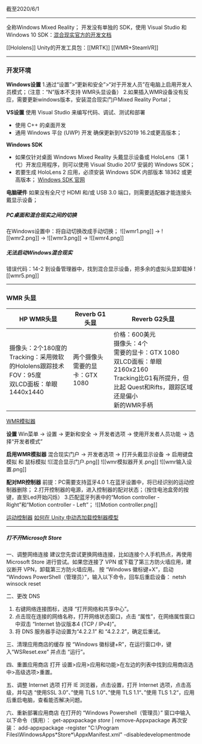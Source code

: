 截至2020/6/1
***
全称Windows Mixed Reality；
开发没有单独的 SDK，使用 Visual Studio 和 Windows 10 SDK：[混合现实官方的开发文档](https://docs.microsoft.com/zh-cn/windows/mixed-reality/development)

[[Hololens]]
Unity的开发工具包：[[MRTK]] 
[[WMR+SteamVR]]
***
### 开发环境

**Windows设置**
1.通过“设置”>“更新和安全”>“对于开发人员”在电脑上启用开发人员模式；（注意：“N”版本不支持 WMR头显设备）
2.如果插入WMR设备没有反应，需要更新windows版本，安装混合现实门户Mixed Reality Portal；

**VS设置**
使用 Visual Studio 来编写代码、调试、测试和部署
- 使用 C++ 的桌面开发
- 通用 Windows 平台 (UWP) 开发
确保更新到VS2019 16.2或更高版本；

**Windows SDK**
- 如果仅针对桌面 Windows Mixed Reality 头戴显示设备或 HoloLens（第 1 代）开发应用程序，则可以使用 Visual Studio 2017 安装的 Windows SDK；
- 若要生成 HoloLens 2 应用，必须安装 Windows SDK 内部版本 18362 或更高版本； [ Windows SDK 官网](https://developer.microsoft.com/en-us/windows/downloads/windows-10-sdk/)

**电脑硬件**
如果没有全尺寸 HDMI 和/或 USB 3.0 端口，则需要适配器才能连接头戴显示设备；
##### PC桌面和混合现实之间的切换
在Windows设置中：将自动切换改成手动切换；
![[wmr1.png]] -> ![[wmr2.png]] -> ![[wmr3.png]] -> ![[wmr4.png]]
##### 无法启动Windows混合现实 
错误代码：14-2
到设备管理器中，找到混合显示设备，把多余的虚拟头显卸载掉
![[wmr5.png]]

***
### WMR 头显

HP WMR头显| Reverb G1头显 | Reverb G2头显
--|-- |--
摄像头：2个180度的<br> Tracking：采用微软的Hololens跟踪技术<br>FOV：95度<br>双LCD面板：单眼1440x1440|两个摄像头<br>需要的显卡：GTX 1080 | 价格：600美元<br>摄像头：4个<br>需要的显卡：GTX 1080<br>双LCD面板：单眼2160x2160<br>Tracking比G1有所提升，但比起 Quest和Rifts，跟踪区域还是偏小<br>新的WMR手柄

[WMR模拟器](https://docs.microsoft.com/zh-cn/windows/mixed-reality/using-the-windows-mixed-reality-simulator)

**设置**
Win菜单 -> 设置 -> 更新和安全 -> 开发者选项 -> 使用开发者人员功能 -> 选择“开发者模式”

**启用WMR模拟器**
混合现实门户 -> 开发者选项 -> 打开头戴显示设备 -> 启用键盘模拟 和 鼠标模拟
![[混合显示门户.png]] ![[wmr模拟器开关.png]] ![[wmr输入设置.png]]

**配对MR控制器**
前提：PC需要支持蓝牙4.0
1.在蓝牙设置中，将已经识别的运动控制器删除；
2.打开控制器的电源，进入控制器的配对状态；（按住电池盒旁的按键，直至Led开始闪烁）
3.匹配蓝牙列表中的“Motion controller - Right”和“Motion controller - Left”；
![[Motion controller.png]]

[运动控制器](https://docs.microsoft.com/zh-cn/windows/mixed-reality/motion-controllers#setup)
[如何在 Unity 中动态加载控制器模型](https://docs.microsoft.com/zh-cn/windows/mixed-reality/gestures-and-motion-controllers-in-unity#rendering-the-motion-controller-model-in-unity)

***

##### 打不开Microsoft Store
一、调整网络连接
建议您先尝试更换网络连接，比如连接个人手机热点，再使用 Microsoft Store 进行尝试。如果您连接了 VPN 或下载了第三方防火墙应用，建议断开 VPN，卸载第三方防火墙应用。
按 “Windows 徽标键+X”，启动 “Windows PowerShell（管理员）”，输入以下命令，回车后重启设备：
netsh winsock reset

二、更改 DNS
1. 右键网络连接图标，选择 “打开网络和共享中心”。
2. 点击现在连接的网络名称，打开网络状态窗口，点击 “属性”，在网络属性窗口中双击 “Internet 协议版本4 (TCP / IPv4)”。
3. 将 DNS 服务器手动设置为“4.2.2.1” 和 “4.2.2.2”，确定后重试。

三、清理应用商店的缓存
按 “Windows 徽标键+R”，在运行窗口中，键入“WSReset.exe” 并点击 “运行”。

四、重置应用商店
打开 设置>应用>应用和功能>在左边的列表中找到应用商店选中>高级选项>重置。
  
五、调整 Internet 选项
打开 IE 浏览器，点击设置，打开 Internet 选项，点击高级，并勾选 “使用SSL 3.0”、”使用 TLS 1.0“、”使用 TLS 1.1“、”使用 TLS 1.2“，应用后重启电脑，查看能否解决问题。

六、重新部署应用商店
在打开的 “Windows Powershell（管理员）” 窗口中输入以下命令（慎用）：
get-appxpackage *store* | remove-Appxpackage
再次安装：
add-appxpackage -register "C:\Program Files\WindowsApps\*Store*\AppxManifest.xml" -disabledevelopmentmode